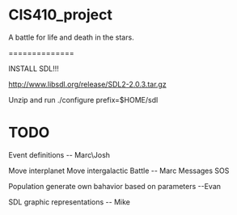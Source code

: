CIS410_project
==============

A battle for life and death in the stars.

==============

INSTALL SDL!!!

http://www.libsdl.org/release/SDL2-2.0.3.tar.gz


Unzip and run ./configure prefix=$HOME/sdl


TODO
============================================

Event definitions -- Marc\Josh

Move interplanet
Move intergalactic
Battle -- Marc
Messages
  SOS
  

Population generate own bahavior based on parameters --Evan


SDL graphic representations -- Mike
